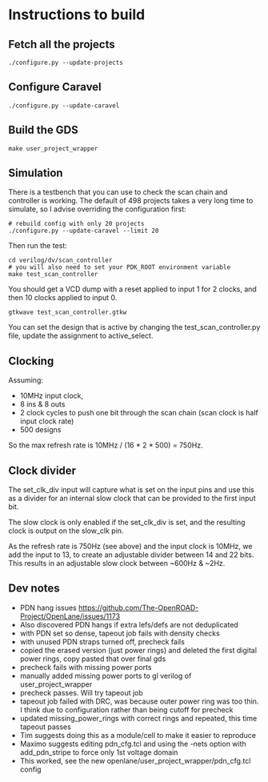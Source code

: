 # Instructions to build

## Fetch all the projects

    ./configure.py --update-projects

## Configure Caravel

    ./configure.py --update-caravel

## Build the GDS

    make user_project_wrapper

## Simulation

There is a testbench that you can use to check the scan chain and controller is working.
The default of 498 projects takes a very long time to simulate, so I advise overriding the configuration first:

    # rebuild config with only 20 projects
    ./configure.py --update-caravel --limit 20

Then run the test:

    cd verilog/dv/scan_controller
    # you will also need to set your PDK_ROOT environment variable
    make test_scan_controller

You should get a VCD dump with a reset applied to input 1 for 2 clocks, and then 10 clocks applied to input 0.

    gtkwave test_scan_controller.gtkw

You can set the design that is active by changing the test_scan_controller.py file, update the assignment to active_select.

## Clocking

Assuming:

* 10MHz input clock, 
* 8 ins & 8 outs
* 2 clock cycles to push one bit through the scan chain (scan clock is half input clock rate)
* 500 designs

So the max refresh rate is 10MHz / (16 * 2 * 500) = 750Hz.

## Clock divider

The set_clk_div input will capture what is set on the input pins and use this as a divider for an internal slow clock that can be provided to the first input bit.

The slow clock is only enabled if the set_clk_div is set, and the resulting clock is output on the slow_clk pin.

As the refresh rate is 750Hz (see above) and the input clock is 10MHz, we add the input to 13, to create an adjustable divider between 14 and 22 bits. This results in an adjustable slow clock between ~600Hz & ~2Hz.

## Dev notes

* PDN hang issues https://github.com/The-OpenROAD-Project/OpenLane/issues/1173
* Also discovered PDN hangs if extra lefs/defs are not deduplicated
* with PDN set so dense, tapeout job fails with density checks
* with unused PDN straps turned off, precheck fails
* copied the erased version (just power rings) and deleted the first digital power rings, copy pasted that over final gds
* precheck fails with missing power ports
* manually added missing power ports to gl verilog of user_project_wrapper
* precheck passes. Will try tapeout job
* tapeout job failed with DRC, was because outer power ring was too thin. I think due to configuration rather than being cutoff for precheck
* updated missing_power_rings with correct rings and repeated, this time tapeout passes
* Tim suggests doing this as a module/cell to make it easier to reproduce
* Maximo suggests editing pdn_cfg.tcl and using the -nets option with add_pdn_stripe to force only 1st voltage domain
* This worked, see the new openlane/user_project_wrapper/pdn_cfg.tcl config

